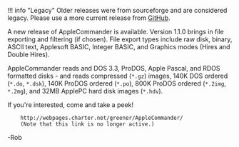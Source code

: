 !!! info "Legacy"
    Older releases were from sourceforge and are considered legacy. Please use a more current release from [GitHub](https://github.com/AppleCommander/AppleCommander).

A new release of AppleCommander is available. Version 1.1.0 brings in file exporting and filtering (if chosen). File export types include raw disk, binary, ASCII text, Applesoft BASIC, Integer BASIC, and Graphics modes (Hires and Double Hires).

AppleCommander reads and DOS 3.3, ProDOS, Apple Pascal, and RDOS formatted disks - and reads compressed (`*.gz`) images, 140K DOS ordered (`*.do`, `*.dsk`), 140K ProDOS ordered (`*.po`), 800K ProDOS ordered (`*.2img`, `*.2mg`), and 32MB ApplePC hard disk images (`*.hdv`).

If you're interested, come and take a peek!

        http://webpages.charter.net/greener/AppleCommander/
        (Note that this link is no longer active.)

-Rob
